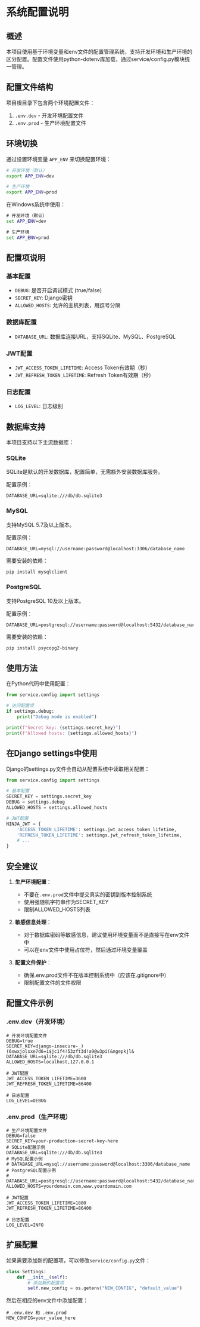# 系统配置说明

## 概述

本项目使用基于环境变量和env文件的配置管理系统，支持开发环境和生产环境的区分配置。配置文件使用python-dotenv库加载，通过service/config.py模块统一管理。

## 配置文件结构

项目根目录下包含两个环境配置文件：

1. `.env.dev` - 开发环境配置文件
2. `.env.prod` - 生产环境配置文件

## 环境切换

通过设置环境变量 `APP_ENV` 来切换配置环境：

```bash
# 开发环境（默认）
export APP_ENV=dev

# 生产环境
export APP_ENV=prod
```

在Windows系统中使用：
```cmd
# 开发环境（默认）
set APP_ENV=dev

# 生产环境
set APP_ENV=prod
```

## 配置项说明

### 基本配置
- `DEBUG`: 是否开启调试模式 (true/false)
- `SECRET_KEY`: Django密钥
- `ALLOWED_HOSTS`: 允许的主机列表，用逗号分隔

### 数据库配置
- `DATABASE_URL`: 数据库连接URL，支持SQLite、MySQL、PostgreSQL

### JWT配置
- `JWT_ACCESS_TOKEN_LIFETIME`: Access Token有效期（秒）
- `JWT_REFRESH_TOKEN_LIFETIME`: Refresh Token有效期（秒）

### 日志配置
- `LOG_LEVEL`: 日志级别

## 数据库支持

本项目支持以下主流数据库：

### SQLite
SQLite是默认的开发数据库，配置简单，无需额外安装数据库服务。

配置示例：
```env
DATABASE_URL=sqlite:///db/db.sqlite3
```

### MySQL
支持MySQL 5.7及以上版本。

配置示例：
```env
DATABASE_URL=mysql://username:password@localhost:3306/database_name
```

需要安装的依赖：
```bash
pip install mysqlclient
```

### PostgreSQL
支持PostgreSQL 10及以上版本。

配置示例：
```env
DATABASE_URL=postgresql://username:password@localhost:5432/database_name
```

需要安装的依赖：
```bash
pip install psycopg2-binary
```

## 使用方法

在Python代码中使用配置：

```python
from service.config import settings

# 访问配置项
if settings.debug:
    print("Debug mode is enabled")

print(f"Secret key: {settings.secret_key}")
print(f"Allowed hosts: {settings.allowed_hosts}")
```

## 在Django settings中使用

Django的settings.py文件会自动从配置系统中读取相关配置：

```python
from service.config import settings

# 基本配置
SECRET_KEY = settings.secret_key
DEBUG = settings.debug
ALLOWED_HOSTS = settings.allowed_hosts

# JWT配置
NINJA_JWT = {
    'ACCESS_TOKEN_LIFETIME': settings.jwt_access_token_lifetime,
    'REFRESH_TOKEN_LIFETIME': settings.jwt_refresh_token_lifetime,
    # ...
}
```

## 安全建议

1. **生产环境配置**：
   - 不要在`.env.prod`文件中提交真实的密钥到版本控制系统
   - 使用强随机字符串作为SECRET_KEY
   - 限制ALLOWED_HOSTS列表

2. **敏感信息处理**：
   - 对于数据库密码等敏感信息，建议使用环境变量而不是直接写在env文件中
   - 可以在env文件中使用占位符，然后通过环境变量覆盖

3. **配置文件保护**：
   - 确保.env.prod文件不在版本控制系统中（应该在.gitignore中）
   - 限制配置文件的文件权限

## 配置文件示例

### .env.dev（开发环境）
```env
# 开发环境配置文件
DEBUG=true
SECRET_KEY=django-insecure-_)(6xwxjolsxe7d6=i$jc1f4!53zft3d!a9@w3pi(&ngepkjl&
DATABASE_URL=sqlite:///db/db.sqlite3
ALLOWED_HOSTS=localhost,127.0.0.1

# JWT配置
JWT_ACCESS_TOKEN_LIFETIME=3600
JWT_REFRESH_TOKEN_LIFETIME=86400

# 日志配置
LOG_LEVEL=DEBUG
```

### .env.prod（生产环境）
```env
# 生产环境配置文件
DEBUG=false
SECRET_KEY=your-production-secret-key-here
# SQLite配置示例
DATABASE_URL=sqlite:///db/db.sqlite3
# MySQL配置示例
# DATABASE_URL=mysql://username:password@localhost:3306/database_name
# PostgreSQL配置示例
# DATABASE_URL=postgresql://username:password@localhost:5432/database_name
ALLOWED_HOSTS=yourdomain.com,www.yourdomain.com

# JWT配置
JWT_ACCESS_TOKEN_LIFETIME=1800
JWT_REFRESH_TOKEN_LIFETIME=86400

# 日志配置
LOG_LEVEL=INFO
```

## 扩展配置

如果需要添加新的配置项，可以修改`service/config.py`文件：

```python
class Settings:
    def __init__(self):
        # 添加新的配置项
        self.new_config = os.getenv("NEW_CONFIG", "default_value")
```

然后在相应的env文件中添加配置：

```env
# .env.dev 和 .env.prod
NEW_CONFIG=your_value_here
```